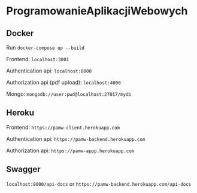 # ProgramowanieAplikacjiWebowych

## Docker

Run `docker-compose up --build`

Frontend: `localhost:3001`

Authentication api: `localhost:8000`

Authorization api (pdf upload): `localhost:4000`

Mongo: `mongodb://user:pwd@localhost:27017/mydb`

## Heroku

Frontend: `https://pamw-client.herokuapp.com`

Authentication api: `https://pamw-backend.herokuapp.com`

Authorization api: `https://pamw-appp.herokuapp.com`

## Swagger

`localhost:8000/api-docs` or `https://pamw-backend.herokuapp.com/api-docs`
